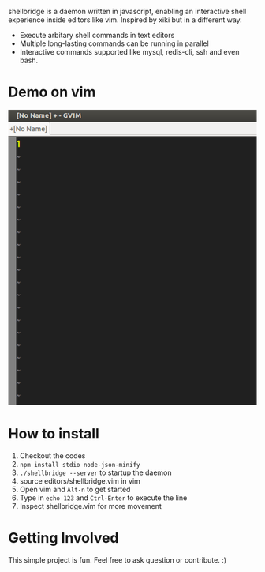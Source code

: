 shellbridge is a daemon written in javascript, enabling an interactive shell experience inside editors like vim. Inspired by xiki but in a different way.

* Execute arbitary shell commands in text editors
* Multiple long-lasting commands can be running in parallel
* Interactive commands supported like mysql, redis-cli, ssh and even bash.


Demo on vim
===========

![alt tag](https://raw.githubusercontent.com/lokikl/shellbridge/master/vim-demo.gif)


How to install
==============

1. Checkout the codes
2. `npm install stdio node-json-minify`
3. `./shellbridge --server` to startup the daemon
4. source editors/shellbridge.vim in vim
5. Open vim and `Alt-n` to get started
6. Type in `echo 123` and `Ctrl-Enter` to execute the line
7. Inspect shellbridge.vim for more movement


Getting Involved
================

This simple project is fun. Feel free to ask question or contribute. :)
